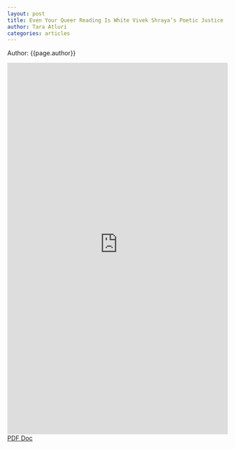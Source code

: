 ```yaml
---
layout: post
title: Even Your Queer Reading Is White Vivek Shraya’s Poetic Justice
author: Tara Atluri
categories: articles
---
```

<p>Author: {{page.author}}</p>

[//]: # (<a href="http://theboxcollectorssociety.github.io\Atluri.pdf" target="_blank">Preview PDF</a>)
[//]: # (<a href="http://theboxcollectorssociety.github.io\Atluri.pdf" download>Download PDF</a>)

<embed src="https://theboxcollectorssociety.github.io/Atluri.pdf" width="100%" height="850px"/>
<a target='_blank' href={require('Atluri.pdf')}>PDF Doc</a>
